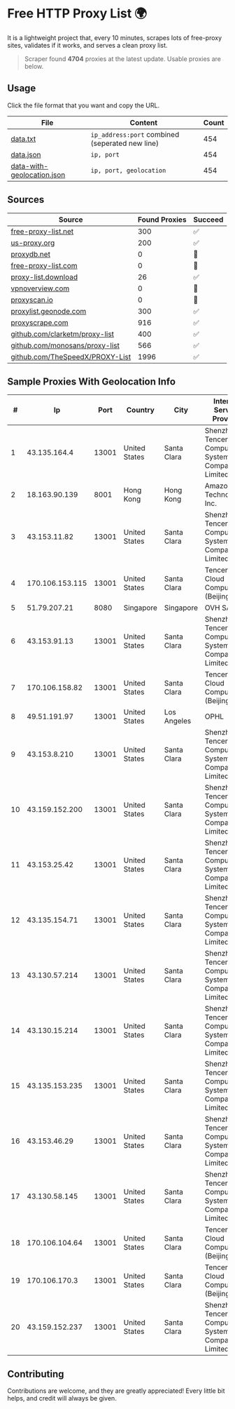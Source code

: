 
# Free HTTP Proxy List 🌍

It is a lightweight project that, every 10 minutes, scrapes lots of free-proxy sites, validates if it works, and serves a clean proxy list.


> Scraper found **4704** proxies at the latest update. Usable proxies are below.

## Usage

Click the file format that you want and copy the URL.


|File|Content|Count|
|----|-------|-----|
|[data.txt](https://raw.githubusercontent.com/themiralay/Proxy-List-World/master/data.txt)|`ip_address:port` combined (seperated new line)|454|
|[data.json](https://raw.githubusercontent.com/themiralay/Proxy-List-World/master/data.json)|`ip, port`|454|
|[data-with-geolocation.json](https://raw.githubusercontent.com/themiralay/Proxy-List-World/master/data-with-geolocation.json)|`ip, port, geolocation`|454|

## Sources

|Source|Found Proxies|Succeed|
|------|-------------|-------|
|[free-proxy-list.net](https://free-proxy-list.net)|300|✅|
|[us-proxy.org](https://www.us-proxy.org)|200|✅|
|[proxydb.net](http://proxydb.net)|0|🚫|
|[free-proxy-list.com](https://free-proxy-list.com/?page=&port=&type%5B%5D=http&type%5B%5D=https&up_time=0&search=Search)|0|🚫|
|[proxy-list.download](https://www.proxy-list.download/HTTP)|26|✅|
|[vpnoverview.com](https://vpnoverview.com/privacy/anonymous-browsing/free-proxy-servers)|0|🚫|
|[proxyscan.io](https://www.proxyscan.io)|0|🚫|
|[proxylist.geonode.com](https://proxylist.geonode.com/api/proxy-list?limit=300&page=1&sort_by=lastChecked&sort_type=desc&protocols=http,https)|300|✅|
|[proxyscrape.com](https://api.proxyscrape.com/v2/?request=displayproxies&protocol=http&timeout=10000&country=all&ssl=all&anonymity=all)|916|✅|
|[github.com/clarketm/proxy-list](https://raw.githubusercontent.com/clarketm/proxy-list/master/proxy-list-raw.txt)|400|✅|
|[github.com/monosans/proxy-list](https://raw.githubusercontent.com/monosans/proxy-list/main/proxies/http.txt)|566|✅|
|[github.com/TheSpeedX/PROXY-List](https://raw.githubusercontent.com/TheSpeedX/PROXY-List/master/http.txt)|1996|✅|


## Sample Proxies With Geolocation Info

|#|Ip|Port|Country|City|Internet Service Provider|
|-|--|----|-------|----|-------------------------|
|1|43.135.164.4|13001|United States|Santa Clara|Shenzhen Tencent Computer Systems Company Limited|
|2|18.163.90.139|8001|Hong Kong|Hong Kong|Amazon Technologies Inc.|
|3|43.153.11.82|13001|United States|Santa Clara|Shenzhen Tencent Computer Systems Company Limited|
|4|170.106.153.115|13001|United States|Santa Clara|Tencent Cloud Computing (Beijing) Co|
|5|51.79.207.21|8080|Singapore|Singapore|OVH SAS|
|6|43.153.91.13|13001|United States|Santa Clara|Shenzhen Tencent Computer Systems Company Limited|
|7|170.106.158.82|13001|United States|Santa Clara|Tencent Cloud Computing (Beijing) Co|
|8|49.51.191.97|13001|United States|Los Angeles|OPHL|
|9|43.153.8.210|13001|United States|Santa Clara|Shenzhen Tencent Computer Systems Company Limited|
|10|43.159.152.200|13001|United States|Santa Clara|Shenzhen Tencent Computer Systems Company Limited|
|11|43.153.25.42|13001|United States|Santa Clara|Shenzhen Tencent Computer Systems Company Limited|
|12|43.135.154.71|13001|United States|Santa Clara|Shenzhen Tencent Computer Systems Company Limited|
|13|43.130.57.214|13001|United States|Santa Clara|Shenzhen Tencent Computer Systems Company Limited|
|14|43.130.15.214|13001|United States|Santa Clara|Shenzhen Tencent Computer Systems Company Limited|
|15|43.135.153.235|13001|United States|Santa Clara|Shenzhen Tencent Computer Systems Company Limited|
|16|43.153.46.29|13001|United States|Santa Clara|Shenzhen Tencent Computer Systems Company Limited|
|17|43.130.58.145|13001|United States|Santa Clara|Shenzhen Tencent Computer Systems Company Limited|
|18|170.106.104.64|13001|United States|Santa Clara|Tencent Cloud Computing (Beijing) Co|
|19|170.106.170.3|13001|United States|Santa Clara|Tencent Cloud Computing (Beijing) Co|
|20|43.159.152.237|13001|United States|Santa Clara|Shenzhen Tencent Computer Systems Company Limited|



## Contributing

Contributions are welcome, and they are greatly appreciated! Every
little bit helps, and credit will always be given.

